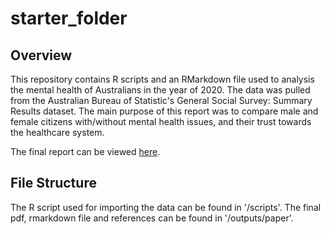 # starter_folder

## Overview
This repository contains R scripts and an RMarkdown file used to analysis the mental health of Australians in the year of 2020. The data was pulled from the Australian Bureau of Statistic's General Social Survey: Summary Results dataset. The main purpose of this report was to compare male and female citizens with/without mental health issues, and their trust towards the healthcare system.

The final report can be viewed [here](https://github.com/ChristinaChanYing/Australian-Social-Determinants-of-Health/outputs/paper/Mental_Healt_Australia.pdf).


## File Structure
The R script used for importing the data can be found in '/scripts'. The final pdf, rmarkdown file and references can be found in '/outputs/paper'. 

